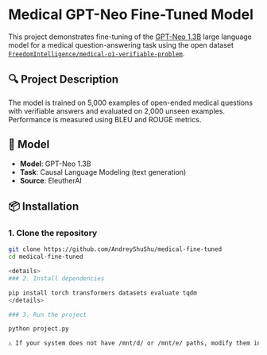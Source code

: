 # Medical GPT-Neo Fine-Tuned Model

This project demonstrates fine-tuning of the [GPT-Neo 1.3B](https://huggingface.co/EleutherAI/gpt-neo-1.3B) large language model for a medical question-answering task using the open dataset [`FreedomIntelligence/medical-o1-verifiable-problem`](https://huggingface.co/datasets/FreedomIntelligence/medical-o1-verifiable-problem).

## 🔍 Project Description

The model is trained on 5,000 examples of open-ended medical questions with verifiable answers and evaluated on 2,000 unseen examples. Performance is measured using BLEU and ROUGE metrics.

## 🧠 Model

- **Model**: GPT-Neo 1.3B
- **Task**: Causal Language Modeling (text generation)
- **Source**: EleutherAI

## 📦 Installation

### 1. Clone the repository

```bash
git clone https://github.com/AndreyShuShu/medical-fine-tuned
cd medical-fine-tuned

<details>
### 2. Install dependencies

pip install torch transformers datasets evaluate tqdm
</details>

### 3. Run the project

python project.py

⚠️ If your system does not have /mnt/d/ or /mnt/e/ paths, modify them in the script to use local paths such as ./outputs/.
